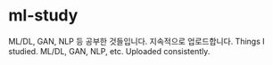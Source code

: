 # ml-study
ML/DL, GAN, NLP 등 공부한 것들입니다. 지속적으로 업로드합니다.
Things I studied. ML/DL, GAN, NLP, etc. Uploaded consistently.
